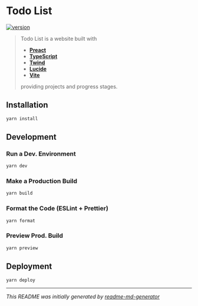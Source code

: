 # Todo List
[![version](https://img.shields.io/badge/version-0.5.7-16a34a?labelColor=7c3aed&style=&logo=git-extensions&link=https://github.com/eldarlrd/todo-list/blob/main/package.json)](https://github.com/eldarlrd/todo-list/blob/main/package.json)

> Todo List is a website built with
> - **[Preact](https://preactjs.com)**
> - **[TypeScript](https://typescriptlang.org)**
> - **[Twind](https://twind.style)**
> - **[Lucide](https://lucide.dev)**
> - **[Vite](https://vitejs.dev)**
>
> providing projects and progress stages.

## Installation
```sh
yarn install
```
## Development
### Run a Dev. Environment
```sh
yarn dev
```
### Make a Production Build
```sh
yarn build
```
### Format the Code (ESLint + Prettier)
```sh
yarn format
```
### Preview Prod. Build
```sh
yarn preview
```
## Deployment
```sh
yarn deploy
```
***
*This README was initially generated by [readme-md-generator](https://github.com/kefranabg/readme-md-generator)*